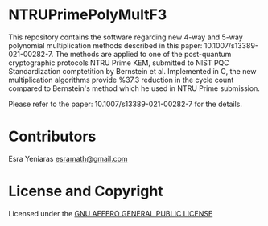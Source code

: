 # NTRUPrimePolyMultF3
This repository contains the software regarding  new 4-way and 5-way polynomial multiplication methods described in this paper:  10.1007/s13389-021-00282-7. The methods are applied to one of the post-quantum cryptographic protocols NTRU Prime KEM, submitted to NIST PQC Standardization comptetition by Bernstein et al. Implemented in C, the new multiplication algorithms provide %37.3 reduction in the cycle count compared to Bernstein's method which he used in NTRU Prime submission.

Please refer to the paper: 10.1007/s13389-021-00282-7 for the details.






# Contributors

Esra Yeniaras <esramath@gmail.com>




# License and Copyright 

Licensed under the [GNU AFFERO GENERAL PUBLIC LICENSE](LICENSE) 


